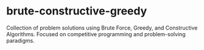 # brute-constructive-greedy
Collection of problem solutions using Brute Force, Greedy, and Constructive Algorithms. Focused on competitive programming and problem-solving paradigms.
